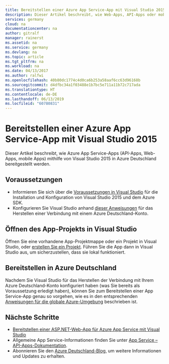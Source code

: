 ```yaml
---
title: Bereitstellen einer Azure App Service-App mit Visual Studio 2015 | Microsoft-Dokumentation
description: Dieser Artikel beschreibt, wie Web-Apps, API-Apps oder mobile Apps mithilfe von Visual Studio 2015 und dem Azure SDK in Azure Deutschland bereitgestellt werden.
services: germany
cloud: na
documentationcenter: na
author: gitralf
manager: rainerst
ms.assetid: na
ms.service: germany
ms.devlang: na
ms.topic: article
ms.tgt_pltfrm: na
ms.workload: na
ms.date: 04/13/2017
ms.author: ralfwi
ms.openlocfilehash: 40b80dc1774c4d0ca6b253a58aaf6cc63d96168b
ms.sourcegitcommit: d4dfbc34a1f03488e1b7bc5e711a11b72c717ada
ms.translationtype: HT
ms.contentlocale: de-DE
ms.lasthandoff: 06/13/2019
ms.locfileid: "60780831"
---
```

# <a name="deploy-an-azure-app-service-app-by-using-visual-studio-2015"></a>Bereitstellen einer Azure App Service-App mit Visual Studio 2015
Dieser Artikel beschreibt, wie Azure App Service-Apps (API-Apps, Web-Apps, mobile Apps) mithilfe von Visual Studio 2015 in Azure Deutschland bereitgestellt werden.

## <a name="prerequisites"></a>Voraussetzungen
* Informieren Sie sich über die [Voraussetzungen in Visual Studio](../app-service/app-service-web-get-started-dotnet.md#prerequisites) für die Installation und Konfiguration von Visual Studio 2015 und dem Azure SDK.
* Konfigurieren Sie Visual Studio anhand [dieser Anweisungen](./germany-get-started-connect-with-vs.md) für das Herstellen einer Verbindung mit einem Azure Deutschland-Konto. 

## <a name="open-an-app-project-in-visual-studio"></a>Öffnen des App-Projekts in Visual Studio
Öffnen Sie eine vorhandene App-Projektmappe oder ein Projekt in Visual Studio, oder [erstellen Sie ein Projekt](../app-service/app-service-web-get-started-dotnet-framework.md#create-and-publish-the-web-app). Führen Sie die App dann in Visual Studio aus, um sicherzustellen, dass sie lokal funktioniert.

## <a name="deploy-to-azure-germany"></a>Bereitstellen in Azure Deutschland
Nachdem Sie Visual Studio für das Herstellen der Verbindung mit Ihrem Azure Deutschland-Konto konfiguriert haben (was Sie bereits als Voraussetzung erledigt haben), können Sie zum Bereitstellen einer App Service-App genau so vorgehen, wie es in den entsprechenden [Anweisungen für die globale Azure-Umgebung](../app-service/app-service-web-get-started-dotnet.md) beschrieben ist.

## <a name="next-steps"></a>Nächste Schritte
* [Bereitstellen einer ASP.NET-Web-App für Azure App Service mit Visual Studio](../app-service/app-service-web-get-started-dotnet.md)
* Allgemeine App Service-Informationen finden Sie unter [App Service – API-Apps-Dokumentation](../app-service/index.yml).
* Abonnieren Sie den [Azure Deutschland-Blog](https://blogs.msdn.microsoft.com/azuregermany/), um weitere Informationen und Updates zu erhalten.
